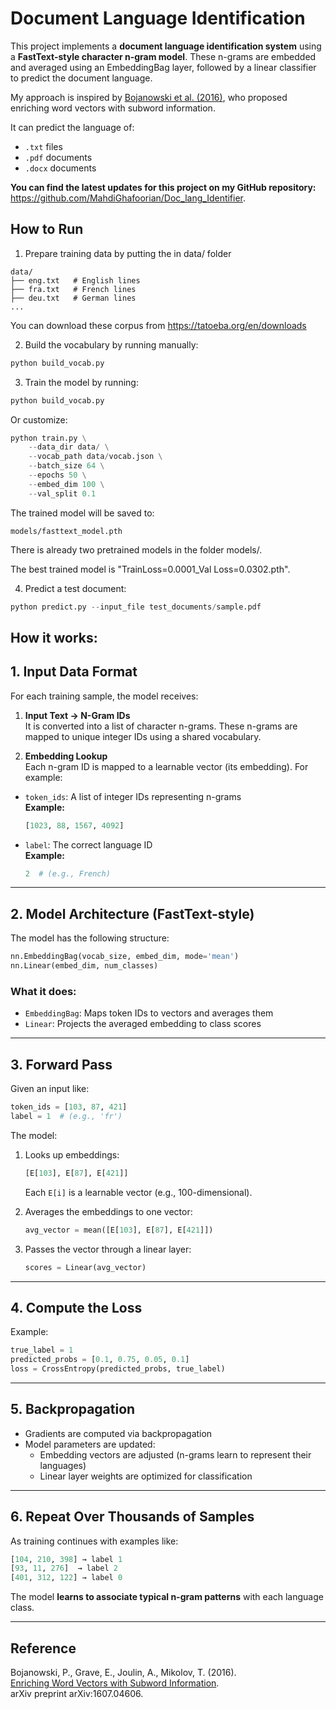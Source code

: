 # Document Language Identification

This project implements a **document language identification system** using a **FastText-style character n-gram model**. These n-grams are embedded and averaged using an EmbeddingBag layer, followed by a linear classifier to predict the document language.

My approach is inspired by [Bojanowski et al. (2016)](https://arxiv.org/abs/1607.04606), who proposed enriching word vectors with subword information.

It can predict the language of:
- `.txt` files
- `.pdf` documents
- `.docx` documents

**You can find the latest updates for this project on my GitHub repository:**
https://github.com/MahdiGhafoorian/Doc_lang_Identifier.

## How to Run 

1. Prepare training data by putting the in data/ folder

```
data/
├── eng.txt   # English lines
├── fra.txt   # French lines
├── deu.txt   # German lines
...
```

You can download these corpus from https://tatoeba.org/en/downloads 

2. Build the vocabulary by running manually:

```python
python build_vocab.py
```

3. Train the model by running:

```python
python build_vocab.py
```
Or customize:

```python
python train.py \
    --data_dir data/ \
    --vocab_path data/vocab.json \
    --batch_size 64 \
    --epochs 50 \
    --embed_dim 100 \
    --val_split 0.1
```
The trained model will be saved to: 

```
models/fasttext_model.pth
```
There is already two pretrained models in the folder models/.

The best trained model is "TrainLoss=0.0001_Val Loss=0.0302.pth".

4. Predict a test document:

```python
python predict.py --input_file test_documents/sample.pdf
```

## How it works: 

## 1. Input Data Format

For each training sample, the model receives:

1. **Input Text → N-Gram IDs**  
   It is converted into a list of character n-grams. These n-grams are mapped to unique integer IDs using a shared vocabulary.

2. **Embedding Lookup**  
   Each n-gram ID is mapped to a learnable vector (its embedding). For example: 

- `token_ids`: A list of integer IDs representing n-grams  
  **Example:**  
  ```python
  [1023, 88, 1567, 4092]
  ```
- `label`: The correct language ID  
  **Example:**  
  ```python
  2  # (e.g., French)
  ```

---

## 2. Model Architecture (FastText-style)

The model has the following structure:

```python
nn.EmbeddingBag(vocab_size, embed_dim, mode='mean')
nn.Linear(embed_dim, num_classes)
```

### What it does:

- `EmbeddingBag`: Maps token IDs to vectors and averages them
- `Linear`: Projects the averaged embedding to class scores

---

## 3. Forward Pass

Given an input like:

```python
token_ids = [103, 87, 421]
label = 1  # (e.g., 'fr')
```

The model:

1. Looks up embeddings:  
   ```python
   [E[103], E[87], E[421]]
   ```
   Each `E[i]` is a learnable vector (e.g., 100-dimensional).

2. Averages the embeddings to one vector:
   ```python
   avg_vector = mean([E[103], E[87], E[421]])
   ```

3. Passes the vector through a linear layer:
   ```python
   scores = Linear(avg_vector)
   ```

---

## 4. Compute the Loss


Example:
```python
true_label = 1
predicted_probs = [0.1, 0.75, 0.05, 0.1]
loss = CrossEntropy(predicted_probs, true_label)
```

---

## 5. Backpropagation

- Gradients are computed via backpropagation
- Model parameters are updated:
  - Embedding vectors are adjusted (n-grams learn to represent their languages)
  - Linear layer weights are optimized for classification

---

## 6. Repeat Over Thousands of Samples

As training continues with examples like:

```python
[104, 210, 398] → label 1
[93, 11, 276]  → label 2
[401, 312, 122] → label 0
```

The model **learns to associate typical n-gram patterns** with each language class.

---

##  Reference

Bojanowski, P., Grave, E., Joulin, A., Mikolov, T. (2016).   
[Enriching Word Vectors with Subword Information](https://arxiv.org/abs/1607.04606).  
arXiv preprint arXiv:1607.04606.





